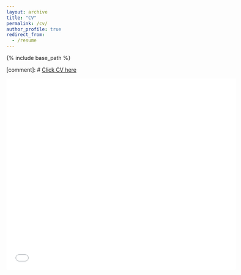 ```yaml
---
layout: archive
title: "CV"
permalink: /cv/
author_profile: true
redirect_from:
  - /resume
---
```


{% include base_path %}

[comment]: # [Click CV here](/files/CLiu_CV.pdf)

<embed src="/files/HSKim_CV.pdf" type="application/pdf" width="600px" height="500px" />
